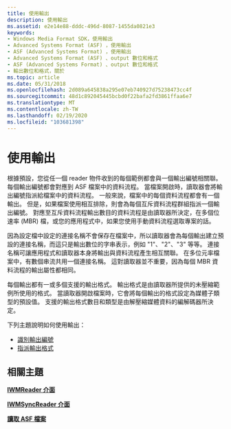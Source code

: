 ```yaml
---
title: 使用輸出
description: 使用輸出
ms.assetid: e2e14e88-dddc-496d-8087-1455da0821e3
keywords:
- Windows Media Format SDK，使用輸出
- Advanced Systems Format (ASF) ，使用輸出
- ASF (Advanced Systems Format) ，使用輸出
- Advanced Systems Format (ASF) 、output 數位和格式
- ASF (Advanced Systems Format) 、output 數位和格式
- 輸出數位和格式，關於
ms.topic: article
ms.date: 05/31/2018
ms.openlocfilehash: 2d089a645838a295e07eb740927d75238473cc4f
ms.sourcegitcommit: 48d1c892045445bcbd0f22bafa2fd3861ffaa6e7
ms.translationtype: MT
ms.contentlocale: zh-TW
ms.lasthandoff: 02/19/2020
ms.locfileid: "103681398"
---
```

# <a name="working-with-outputs"></a>使用輸出

根據預設，您從任一個 reader 物件收到的每個範例都會與一個輸出編號相關聯。 每個輸出編號都會對應到 ASF 檔案中的資料流程。 當檔案開啟時，讀取器會將輸出編號指派給檔案中的資料流程。 一般來說，檔案中的每個資料流程都會有一個輸出。 但是，如果檔案使用相互排除，則會為每個互斥資料流程群組指派一個輸出編號。 對應至互斥資料流程輸出數目的資料流程是由讀取器所決定，在多個位速率 (MBR) 檔，或您的應用程式中，如果您使用手動資料流程選取專案的話。

因為設定檔中設定的連接名稱不會保存在檔案中，所以讀取器會為每個輸出建立預設的連接名稱，而這只是輸出數位的字串表示，例如 "1"、"2"、"3" 等等。 連接名稱可讓應用程式和讀取器本身將輸出與資料流程產生相互關聯。 在多位元率檔案中，有數個串流共用一個連接名稱。 這對讀取器並不重要，因為每個 MBR 資料流程的輸出屬性都相同。

每個輸出都有一或多個支援的輸出格式。 輸出格式是由讀取器所提供的未壓縮範例所使用的格式。 當讀取器開啟檔案時，它會將每個輸出的格式設定為媒體子類型的預設值。 支援的輸出格式數目和類型是由解壓縮媒體資料的編解碼器所決定。

下列主題說明如何使用輸出：

-   [識別輸出編號](to-identify-output-numbers.md)
-   [指派輸出格式](assigning-output-formats.md)

## <a name="related-topics"></a>相關主題

<dl> <dt>

[**IWMReader 介面**](/previous-versions/windows/desktop/api/wmsdkidl/nn-wmsdkidl-iwmreader)
</dt> <dt>

[**IWMSyncReader 介面**](/previous-versions/windows/desktop/api/wmsdkidl/nn-wmsdkidl-iwmsyncreader)
</dt> <dt>

[**讀取 ASF 檔案**](reading-asf-files.md)
</dt> </dl>

 

 




